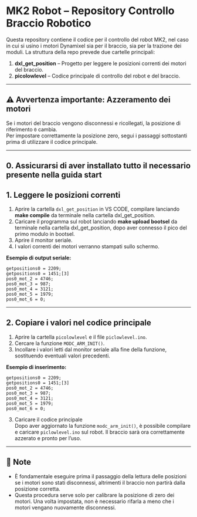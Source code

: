 # MK2 Robot – Repository Controllo Braccio Robotico

Questa repository contiene il codice per il controllo del robot MK2, nel caso in cui si usino i motori Dynamixel sia per il braccio, sia per la trazione dei moduli. La struttura della repo prevede due cartelle principali:  

1. **dxl_get_position** – Progetto per leggere le posizioni correnti dei motori del braccio.  
2. **picolowlevel** – Codice principale di controllo del robot e del braccio.  

---

## ⚠️ Avvertenza importante: Azzeramento dei motori

Se i motori del braccio vengono disconnessi e ricollegati, la posizione di riferimento `0` cambia.  
Per impostare correttamente la posizione zero, segui i passaggi sottostanti prima di utilizzare il codice principale.

---
## 0. Assicurarsi di aver installato tutto il necessario presente nella guida start

## 1. Leggere le posizioni correnti

1. Aprire la cartella `dxl_get_position` in VS CODE, compilare lanciando **make compile** da terminale nella cartella dxl_get_position.  
2. Caricare il programma sul robot lanciando **make upload bootsel** da terminale nella cartella dxl_get_position, dopo aver connesso il pico del primo modulo in bootsel.  
3. Aprire il monitor seriale.  
4. I valori correnti dei motori verranno stampati sullo schermo.  

**Esempio di output seriale:**
```
getpositions0 = 2209;
getpositions0 = 1451;[3]
pos0_mot_2 = 4746;
pos0_mot_3 = 987;
pos0_mot_4 = 3121;
pos0_mot_5 = 1979;
pos0_mot_6 = 0;
```

---

## 2. Copiare i valori nel codice principale

1. Aprire la cartella `picolowlevel` e il file `piclowlevel.ino`.  
2. Cercare la funzione `MODC_ARM_INIT()`.  
3. Incollare i valori letti dal monitor seriale alla fine della funzione, sostituendo eventuali valori precedenti.  

**Esempio di inserimento:**
```
getpositions0 = 2209;
getpositions0 = 1451;[3]
pos0_mot_2 = 4746;
pos0_mot_3 = 987;
pos0_mot_4 = 3121;
pos0_mot_5 = 1979;
pos0_mot_6 = 0;
```

3. Caricare il codice principale  
   Dopo aver aggiornato la funzione `modc_arm_init()`, è possibile compilare e caricare `piclowlevel.ino` sul robot. Il braccio sarà ora correttamente azzerato e pronto per l’uso.

---

## 📝 Note

- È fondamentale eseguire prima il passaggio della lettura delle posizioni se i motori sono stati disconnessi, altrimenti il braccio non partirà dalla posizione corretta.
- Questa procedura serve solo per calibrare la posizione di zero dei motori. Una volta impostata, non è necessario rifarla a meno che i motori vengano nuovamente disconnessi.
```

